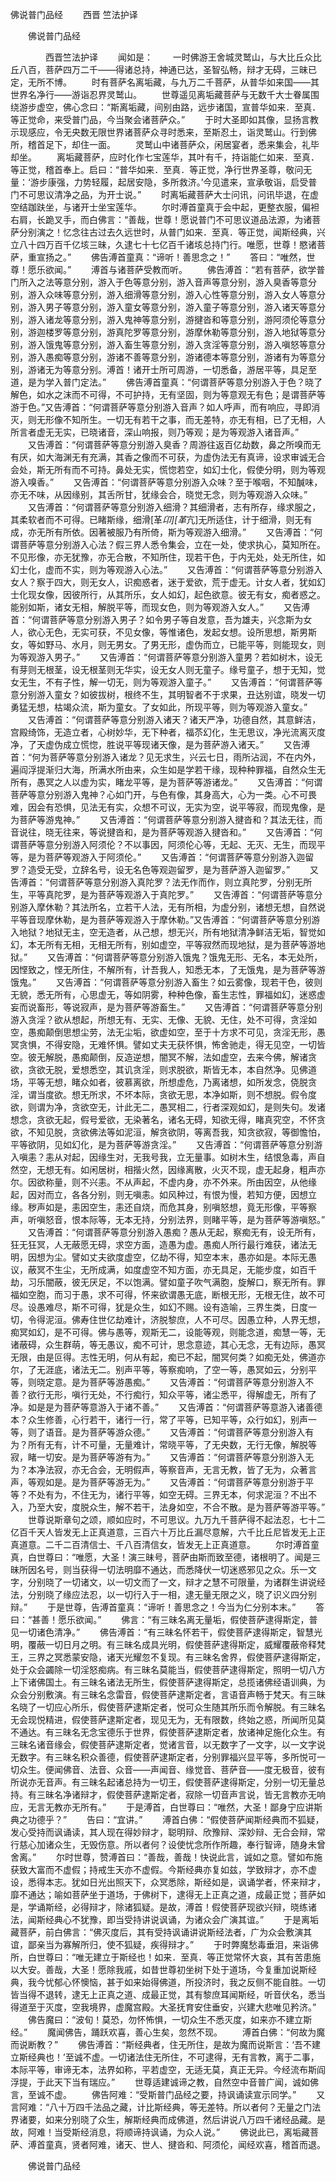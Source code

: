   佛说普门品经
　　西晋 竺法护译




　　佛说普门品经

　　　　西晋竺法护译
　　闻如是：
　　一时佛游王舍城灵鹫山，与大比丘众比丘八百，菩萨四万二千——得诸总持，神通已达，圣智弘畅，辩才无碍，三昧已定，无所不博。
　　时有菩萨名离垢藏，与九万二千菩萨，从普华如来国——其世界名净行——游诣忍界灵鹫山。
　　世尊遥见离垢藏菩萨与无数千大士眷属围绕游步虚空，佛心念曰：“斯离垢藏，间别由路，远步诸国，宣普华如来．至真．等正觉命，来受普门品，今当聚会诸菩萨众。”
　　于时大圣即如其像，显扬言教示现感应，令无央数无限世界诸菩萨众寻时悉来，至斯忍土，诣灵鹫山。行到佛所，稽首足下，却住一面。
　　灵鹫山中诸菩萨众，闲居宴者，悉来集会，礼毕却坐。
　　离垢藏菩萨，应时化作七宝莲华，其叶有千，持诣能仁如来．至真．等正觉，稽首奉上。启曰：“普华如来．至真．等正觉，净行世界圣尊，敬问无量：‘游步康强，力势轻履，起居安隐，多所救济。’今见遣来，宣承敬诣，启受普门不可思议清净之品，为开士说。”
　　时离垢藏菩萨大士问讯，问讯毕退，在虚空结跏趺坐，与诸开士坐宝莲华。
　　尔时溥首童真于会中起，更整衣服，偏袒右肩，长跪叉手，而白佛言：“善哉，世尊！愿说普门不可思议道品法源，为诸菩萨分别演之！忆念往古过去久远世时，从普门如来．至真．等正觉，闻斯经典，兴立八十四万百千亿垓三昧，久逮七十七亿百千诸垓总持门行。唯愿，世尊！愍诸菩萨，重宣扬之。”
　　佛告溥首童真：“谛听！善思念之！”
　　答曰：“唯然，世尊！愿乐欲闻。”
　　溥首与诸菩萨受教而听。
　　佛告溥首：“若有菩萨，欲学普门所入之法等意分别，游入于色等意分别，游入音声等意分别，游入臭香等意分别，游入众味等意分别，游入细滑等意分别，游入心性等意分别，游入女人等意分别，游入男子等意分别，游入童女等意分别，游入童子等意分别，游入诸天等意分别，游入诸龙等意分别，游入鬼神等意分别，游揵沓和等意分别，游阿须伦等意分别，游迦楼罗等意分别，游真陀罗等意分别，游摩休勒等意分别，游入地狱等意分别，游入饿鬼等意分别，游入畜生等意分别，游入贪淫等意分别，游入嗔怒等意分别，游入愚痴等意分别，游诸不善等意分别，游诸德本等意分别，游诸有为等意分别，游诸无为等意分别。溥首！诸开士所可周游，一切悉备，游居平等，具足至道，是为学入普门定法。”
　　佛告溥首童真：“何谓菩萨等意分别游入于色？晓了解色，如水之沫而不可得，不可护持，无有坚固，则为等意观无有色；是谓菩萨等游于色。”又告溥首：“何谓菩萨等意分别游入音声？如人呼声，而有响应，寻即消灭，则无形像不知所生。一切无有若干之事，而无差特，亦无有相，已了无相，人所言者虚无无实，已晓诸音，深山响报，则乃等观；是为等观游入诸音声。”
　　又告溥首：“何谓菩萨等意分别游入臭香？周游往返百亿劫数，鼻之所嗅而无有厌，如大海渊无有充满，其香之像而不可获，为虚伪法无有真谛，设求审诚无合会处，斯无所有而不可持。鼻处无实，慌惚若空，如幻士化，假使分明，则为等观游入嗅香。”
　　又告溥首：“何谓菩萨等意分别游入众味？至于喉咽，不知醎味，亦无不味，从因缘别，其舌所甘，犹缘会合，晓觉无念，则为等观游入众味。”
　　又告溥首：“何谓菩萨等意分别游入细滑？其细滑者，志有所存，缘求服之，其柔软者而不可得。已睹斯缘，细滑[革*卬][革*亢]无所适住，计于细滑，则无有成，亦无所有所依。因著被服乃有所倚，斯为等观游入细滑。”
　　又告溥首：“何谓菩萨等意分别游入心法？假三界人悉令集会，立在一处，使求执心，莫知所在。不见形像，亦无犹豫，亦无合散，不知所住，现若干色，于内无处，处无所住，如幻士化，虚而不实，则为等观游入心法。”
　　又告溥首：“何谓菩萨等意分别游入女人？察于四大，则无女人，识痴惑者，迷于爱欲，荒于虚无。计女人者，犹如幻士化现女像，因彼所行，从其所乐，女人如幻，起色欲意。彼无有女，痴者惑之。能别如斯，诸女无相，解脱平等，而现女色，则为等观游入女人。”
　　又告溥首：“何谓菩萨等意分别游入男子？如令男子等自发意，吾为雄夫，兴念斯为女人，欲心无色，无实可获，不见女像，等惟诸色，发起女想。设所思想，斯男斯女，等如野马、水月，则无男女。了男无形，虚伪而立，已能平等，则能现女，则为等观游入男子。”
　　又告溥首：“何谓菩萨等意分别游入童男？若如树木，设无有芽则无根茎，设无根茎则无华实，设无女人则无童子。缘号童子，想于无知，觉女无生，不有子性，解一切无，则为等观游入童子。”
　　又告溥首：“何谓菩萨等意分别游入童女？如彼拔树，根终不生，其明智者不于求果，丑达别谊，晓发一切勇猛无想，枯竭众流，斯为童女。了女如此，所现平等，则为等观游入童女。”
　　又告溥首：“何谓菩萨等意分别游入诸天？诸天严净，功德自然，其意鲜洁，宫殿绮饰，无造立者，心树妙华，无下种者，福苶幻化，生无思议，净光流离灭度净，了天虚伪成立慌惚，胜说平等现诸天像，是为菩萨游入诸天。”
　　又告溥首：“何为菩萨等意分别游入诸龙？见无求生，兴云七日，雨所沾润，不在内外，遍阎浮提渐归大海，所满水所由来，众生如是学若干缘，现种种罪福，自然众生无所有，愚冥之人以虚为实，睹龙平等，是为菩萨等游诸龙。”
　　又告溥首：“何谓菩萨等意分别游入鬼神？心如门开，与色有像，其身高大，心为一类。心不可畏难，因会有恐惧，见法无有实，众想不可议，无实为空，说平等寂，而现鬼像，是为菩萨等游鬼神。”
　　又告溥首：“何谓菩萨等意分别游入揵沓和？其法无往，而音说往，晓无往来，等说揵沓和，是为菩萨等观游入揵沓和。”
　　又告溥首：“何谓菩萨等意分别游入阿须伦？不以事因，阿须伦心等，无起、无灭、无生，而现平等，是为菩萨等观游入于阿须伦。”
　　又告溥首：“何谓菩萨等意分别游入迦留罗？造受无受，立辞名号，设无名色等观迦留罗，是为菩萨游入迦留罗。”
　　又告溥首：“何谓菩萨等意分别游入真陀罗？法无作而作，则立真陀罗，分别无所生，平等真陀罗，是为菩萨等观游入于真陀罗。”
　　又告溥首：“何谓菩萨等意分别游入摩休勒？其法所名，立若干人法，无有所相，为虚分别，诸想无想，自然说平等音现摩休勒，是为菩萨等观游入于摩休勒。”又告溥首：“何谓菩萨等意分别游入地狱？地狱无主，空无造者，从己想，想无兴，所有地狱清净鲜洁无垢，智觉如幻，本无所有无相，无相无所有，别如虚空，平等寂然而现地狱，是为菩萨等游地狱。”
　　又告溥首：“何谓菩萨等意分别游入饿鬼？饿鬼无形、无名，本无处所，因悭致之，悭无所住，不解所有，计吾我人，知悉无本，了无饿鬼，是为菩萨等游饿鬼。”
　　又告溥首：“何谓菩萨等意分别游入畜生？如云雾像，现若干色，彼则无貌，悉无所有，心思虚无，等如阴雾，种种色像，畜生志性，罪福如幻，迷惑虚妄而说畜形，等说寂声，是为菩萨等游畜生。”
　　又告溥首：“何谓菩萨等意分别游入贪淫？欲从想起，所想无有、无实、无像、无貌、无住，处不可得，贪淫如空，愚痴颠倒思想尘劳，法无尘垢，欲虚如空，至于十方求不可见，贪淫无形，愚冥贪惧，不得安隐，无难怀惧。譬如丈夫无获怀惧，怖舍驰走，得无见空，一切皆空。彼无解脱，愚痴颠倒，反造逆想，闇冥不解，法如虚空，去来今佛，解诸贪欲，贪欲无脱，爱想悉空，其讥贪淫，则求脱欲，斯皆无本，本自然净。见佛道场，平等无想，睹众如者，彼慕离欲，所想虚危，乃离诸想，如所发念，侥脱贪淫，谓当度欲。想无所求，不坏本际，贪欲无思，本净如斯，则不想脱。假令度欲，则谓为净，贪欲空无，计此无二，愚冥相二，行者深观如幻，是则失句。发诸想念，贪欲无起，假号爱欲，无染著名，诸名无碍，知欲无得，睹真究空，不怀贪欲，不知见脱，贪欲佛法等如泥洹，解贪欲阴，等离吾我，知贪欲寂，等御憺怕，平等欲阴，见如幻化，是为菩萨等游贪淫。”
　　又告溥首：“何谓菩萨等意分别游入嗔恚？恚从对起，因缘生对，无我号我，立无量事。如树木生，结恨急毒，声自然空，无想无有。如闲居树，相揩火然，因缘离散，火灭不现，虚无起身，粗声亦尔。因欲称量，则不兴恚。不从声起，不虚内身，亦不外来。所由因空，从他缘起，因对而立，各各分别，则无嗔恚。如风种过，有恨为慢，若知方便，因想立缘。秽声如是，恚因空生，恚还自烧，而危其身，别嗔怒想，竟无形像，平等察声，听嗔怒音，恨本际等，无本无持，分别法界，则睹平等，是为菩萨等游嗔怒。”
　　又告溥首：“何谓菩萨等意分别游入愚痴？愚从无起，察痴无有，设无所有，狂无狂冥，人无蔽愿无碍，求空方面，造愚为虚。愚痴人所行最行难获，诸法无明，因想为尘。譬如丈夫欲度虚空，亿劫不得，知空本末，愚亦如是。本际无愚议，蔽冥不生尘，无所成满，如度虚空不知方面，亦无具足，无能步度，如百千劫，习乐闇蔽，彼无厌足，不以饱满。譬如童子吹气满胞，旋解口，察无所有。罪福如空胞，而习于愚，求不可得，怀来欲谓愚无底，断根无形，无根无住，故不可尽。设愚难尽，斯不可得，犹是众生，如幻不赐。设有造喻，三界生类，日度一切，令得泥洹。佛寿住世亿劫难计，济脱黎庶，人不可尽。因愚立种，人界无想，痴冥如幻，是不可得。佛与愚等，观斯无二，设能等观，则能念道，痴慧一等，无诸蔽碍，众生群萌，等无愚议，痴不可计，思念意迹，其心无念，无有边际，愚冥无限，由是叵得。志性无明，何从有起，痴已不起，闇冥何类？如痴无处，佛道亦尔，了无涯底，诸法无二。别声平等，等察痴响，了空一等，愚冥如云，分别平等，则晓定意。是为菩萨等游愚痴。”
　　又告溥首：“何谓菩萨等意分别游入不善？欲行无形，嗔行无处，不行痴行，知众平等，诸尘悉平，得解虚无，所有了净。如是是为菩萨等意游入于诸不善。”
　　又告溥首：“何谓菩萨等意游入诸善德本？众生修善，心行若干，诸行一行，常了平等，已知平等，众行如幻，别声一等，则了语音。是为菩萨等游众德。”
　　又告溥首：“何谓菩萨等意分别游入有为？所有无有，计不可量，无量难计，常晓平等，了无央数，无行无像，解脱等寂，睹一切安。是为菩萨等游有为。”
　　又告溥首：“何谓菩萨等意分别游入无为？本净法寂，亦无合会，无明假声，等察音声，无言无教，皆了无为，众著言声，等观如是。是为菩萨等游无为。”
　　又告溥首：“何谓菩萨等意分别游于平等？不处有为，不住无为，诸行平等，如空无碍。三界无本，何求泥洹？不出不入，乃至大安，度脱众生，解不若干，法身如空，不合不散。是为菩萨等游平等。”
　　世尊说斯章句之颂，顺如应时，不可思议。九万九千菩萨得不起法忍，七十二亿百千天人皆发无上正真道意，三百六十万比丘漏尽意解，六千比丘尼皆发无上正真道意。二千二百清信士、千八百清信女，皆发无上正真道意。
　　尔时溥首童真，白世尊曰：“唯愿，大圣！演三昧号，菩萨由斯而致至德，诸根明了。闻是三昧所因名号，则当获得一切法明靡不通达，而悉降伏一切迷惑邪见之众。乐一文字，分别晓了一切诸文，以一切文而了一文，辩才之慧不可限量，为诸群生讲说经法，分别晓了缘应法忍，以一切行入于一相，逮无量无限之义，晓了识义四分别辩。”
　　于是世尊，告溥首童真：“谛听！善思念之！今当为仁分别本末。”
　　答曰：“甚善！愿乐欲闻。”
　　佛言：“有三昧名离无量垢，假使菩萨逮得斯定，普见一切诸色清净。”
　　佛告溥首：“有三昧名怀若干，假使菩萨逮得斯定，智慧光明，覆蔽一切日月之明。有三昧名成具光明，假使菩萨逮得斯定，威耀覆蔽帝释梵王，三界之冥悉蒙安隐，诸天光耀忽不复现。有三昧名舍界，假使菩萨逮得斯定，处于众会蠲除一切淫怒痴病。有三昧名莫能当，假使菩萨逮得斯定，照明一切八方上下诸佛国土。有三昧名诸法无所生，假使菩萨逮得斯定，总揽诸佛经语训典，为众会分别敷演。有三昧名念雷音，假使菩萨逮斯定者，言语音声畅于梵天。有三昧名晓了一切应心所乐，假使菩萨逮斯定者，悦可众生随其所乐而令解脱。有三昧名无会现悦精进，假使菩萨逮斯定者，现见无为，无有限数，终始之惑，所闻所见莫不通达。有三昧名无念宝德乐于世界，假使菩萨逮斯定者，放诸神足施化众生。有三昧名诸音缘会，假使菩萨逮斯定者，觉诸言音，以无数字了一文字，以一文字说无数字。有三昧名积众善德，假使菩萨逮斯定者，分别罪福兴显平等，多所悦可一切众生。便闻佛音、法音、众音——声闻音、缘觉音、菩萨音——度无极音，彼有所说亦无音声。有三昧名起诸总持为一切王，假使菩萨逮得斯定，分别一切无量总持。有三昧名净诸辩才，假使菩萨逮斯定者，寂除一切音声言说，皆无言教亦无响应，无言无教亦无所有。”
　　于是溥首，白世尊曰：“唯然，大圣！鄙身宁应讲斯典之功德乎？”
　　告曰：“宜讲。”
　　溥首白佛：“假使菩萨闻斯经典而不狐疑，发心受持而讽诵读，其人现在得妙辩才，聪明辩、欣豫辩、深妙辩、无合会辩，常行慈心加诸众生，无毁伤意。所以者何？设使忧念所作所趣，奉行智谛，随身未曾舍离。”
　　尔时世尊，赞溥首曰：“善哉，善哉！快说此言，诚如之意。譬如布施获致大富而不虚假；持戒生天亦不虚假。今斯经典亦复如兹，学致辩才，亦不虚设，悉得本志。犹如日光出照天下，众冥悉除，斯经如是，讽诵学者，怀来辩才，靡不通达；喻如菩萨坐于道场，于佛树下，逮得无上正真之道，成最正觉；菩萨如是，学诵斯经，必得辩才，除诸狐疑。是故，溥首！假使菩萨现欲兴辩，晓练诸法，闻斯经典心不犹豫，即当受持讲说讽诵，为诸众会广演其谊。”
　　于是离垢藏菩萨，前白佛言：“佛灭度后，其有受持讽诵讲说斯经法者，广为众会敷演其谊，鄙亲当为寡解所归，使不狐疑，疾得辩才。”
　　于时弊魔愁毒垂泪，来诣佛所，白世尊曰：“唯无建立于斯经也！如来．至真．等正觉常怀大哀，其有苦患施以大安。善哉，大圣！愿除我戚，如昔世尊初坐树下处于道场，今复重加说斯经典，我今忧郁心怀懊恼，甚于如来始得佛道，所投济时，我之反侧不能自胜。一切皆当得不退转，逮无上正真之道、成最正觉，其有黎庶耳闻斯经，听音伏名，悉当得道至于灭度，空我境界，虚魔宫殿。大圣抚育安住垂安，兴建大悲唯见矜济。”
　　佛告魔曰：“波旬！莫恐，勿怀怖惧，一切众生不悉灭度，如来亦不建立斯经。”
　　魔闻佛告，踊跃欢喜，善心生矣，忽然不现。
　　溥首白佛：“何故为魔而说断教？”
　　佛告溥首：“斯经典者，住无所住，是故为魔而说斯言：‘吾不建立斯经典也！’至诚不虚。一切诸法住无所住，不可逮得，无有言教，离于二事，本际平等，审谛无本，法界如称，平若虚空，无适无莫，真正无异。今经流布斯阎浮提，于此天下当有瑞应。”
　　世尊适建诚谛之教，自然空中音普广闻，诚如佛言，至诚不虚。
　　佛告阿难：“受斯普门品经之要，持讽诵读宣示同学。”
　　又言阿难：“八十万四千法品之藏，计比斯经典，等无差特。所以者何？无量之门法界诸要，如来分别晓了众生，解斯经典而成佛道，然后讲说八万四千诸经品藏。是故，阿难！当受斯经消息，将顺谛持讽诵，为众人说。”
　　佛说此已，离垢藏菩萨、溥首童真，贤者阿难，诸天、世人、揵沓和、阿须伦，闻经欢喜，稽首而退。

　　佛说普门品经


